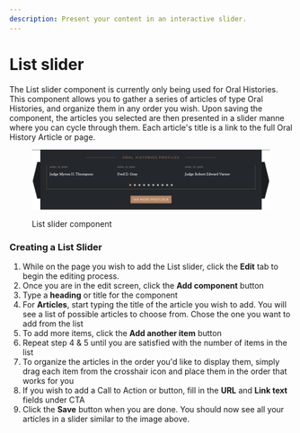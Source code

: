 ```yaml
---
description: Present your content in an interactive slider.
---
```


# List slider

The List slider component is currently only being used for Oral Histories. This component allows you to gather a series of articles of type Oral Histories, and organize them in any order you wish. Upon saving the component, the articles you selected are then presented in a slider manne where you can cycle through them. Each article's title is a link to the full Oral History Article or page.

<figure><img src="../.gitbook/assets/list-slider.png" alt=""><figcaption><p>List slider component</p></figcaption></figure>

### Creating a List Slider

1. While on the page you wish to add the List slider, click the **Edit** tab to begin the editing process.
2. Once you are in the edit screen, click the **Add component** button
3. Type a **heading** or title for the component
4. For **Articles**, start typing the title of the article you wish to add. You will see a list of possible articles to choose from. Chose the one you want to add from the list
5. To add more items, click the **Add another item** button
6. Repeat step 4 & 5 until you are satisfied with the number of items in the list
7. To organize the articles in the order you'd like to display them, simply drag each item from the crosshair icon and place them in the order that works for you
8. If you wish to add a Call to Action or button, fill in the **URL** and **Link text** fields under CTA
9. Click the **Save** button when you are done. You should now see all your articles in a slider similar to the image above.
